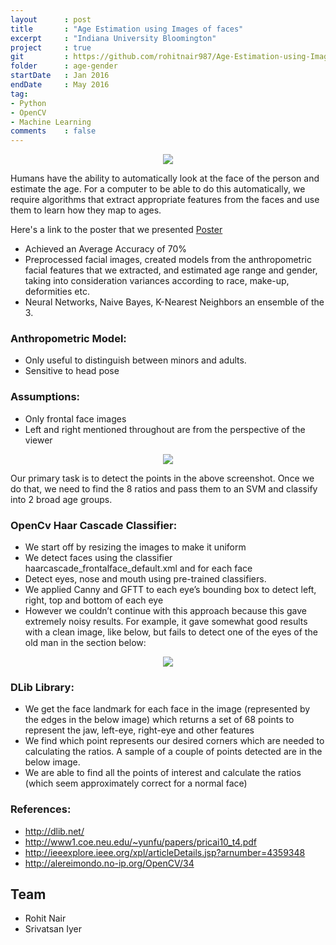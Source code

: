 ```yaml
---
layout      : post
title       : "Age Estimation using Images of faces"
excerpt     : "Indiana University Bloomington"
project     : true
git         : https://github.com/rohitnair987/Age-Estimation-using-Images-of-faces
folder      : age-gender
startDate   : Jan 2016
endDate     : May 2016
tag:
- Python
- OpenCV
- Machine Learning
comments    : false
---
```


<center><img src = "{{ site.url }}/assets/img/projects/age-gender/icon.jpg"></center>

Humans have the ability to automatically look at the face of the person and estimate the age. For a computer to be able to do this automatically, we require algorithms that extract appropriate features from the faces and use them to learn how they map to ages.

Here's a link to the poster that we presented <a href = "{{ site.url }}/assets/img/projects/age-gender/Poster.pdf">Poster</a>

* Achieved an Average Accuracy of 70%
* Preprocessed facial images, created models from the anthropometric facial features that we extracted, and estimated age range and gender, taking into consideration variances according to race, make-up, deformities etc.
* Neural Networks, Naive Bayes, K-Nearest Neighbors an ensemble of the 3.

### Anthropometric Model:
* Only useful to distinguish between minors and adults.
* Sensitive to head pose

### Assumptions:
* Only frontal face images
* Left and right mentioned throughout are from the perspective of the viewer

<center><img src = "{{ site.url }}/assets/img/projects/age-gender/1.png"></center>

Our primary task is to detect the points in the above screenshot. Once we do that, we need to find the 8 ratios and pass them to an SVM and classify into 2 broad age groups. 

### OpenCv Haar Cascade Classifier:
* We start off by resizing the images to make it uniform 
* We detect faces using the classifier haarcascade_frontalface_default.xml and for each face
* Detect eyes, nose and mouth using pre-trained classifiers.
* We applied Canny and GFTT to each eye’s bounding box to detect left, right, top and bottom of each eye
* However we couldn’t continue with this approach because this gave extremely noisy results. For example, it gave somewhat good results with a clean image, like below, but fails to detect one of the eyes of the old man in the section below:


<center><img src = "{{ site.url }}/assets/img/projects/age-gender/2.png"></center>

### DLib Library:
* We get the face landmark for each face in the image (represented by the edges in the below image) which returns a set of 68 points to represent the jaw, left-eye, right-eye and other features
* We find which point represents our desired corners which are needed to calculating the ratios. A sample of a couple of points detected are in the below image.
* We are able to find all the points of interest and calculate the ratios (which seem approximately correct for a normal face)



### References:
* http://dlib.net/
* http://www1.coe.neu.edu/~yunfu/papers/pricai10_t4.pdf
* http://ieeexplore.ieee.org/xpl/articleDetails.jsp?arnumber=4359348
* http://alereimondo.no-ip.org/OpenCV/34



## Team
* Rohit Nair
* Srivatsan Iyer